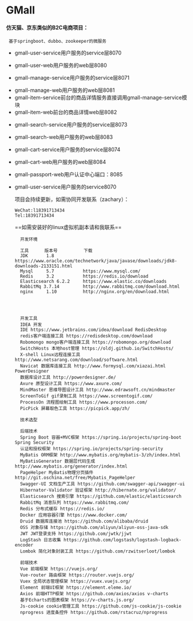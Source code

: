 # GMall

#### 仿天猫、京东类似的B2C电商项目：
     基于springboot、dubbo、zookeeper的微服务

- gmall-user-service用户服务的service层8070
* gmall-user-web用户服务的web层8080
- gmall-manage-service用户服务的service层8071
* gmall-manage-web用户服务的web层8081
* gmall-item-service前台的商品详情服务直接调用gmall-manage-service模块
* gmall-item-web前台的商品详情web层8082
- gmall-search-service用户服务的service层8073
* gmall-search-web用户服务的web层8083
- gmall-cart-service用户服务的service层8074
* gmall-cart-web用户服务的web层8084
* gmall-passport-web用户认证中心端口：8085
* gmall-user-service用户服务的service8070


    项目会持续更新，如需协同开发联系（zachary）：
     
      WeChat:l18391713434
      Tel:18391713434
      
     ==如需安装好的linux虚拟机副本请和我联系==
     
     
        
        开发环境
        
        工具      版本号          下载 
        JDK       1.8           https://www.oracle.com/technetwork/java/javase/downloads/jdk8-downloads-2133151.html
        Mysql     5.7           https://www.mysql.com/ 
        Redis     3.2           https://redis.io/download
        Elasticsearch 6.2.2     https://www.elastic.co/downloads
        RabbitMq 3.7.14         http://www.rabbitmq.com/download.html 
        nginx     1.10          http://nginx.org/en/download.html
        
        
        
        
        开发工具
        IDEA 开发
        IDE https://www.jetbrains.com/idea/download RedisDesktop 
        redis客户端连接工具 https://redisdesktop.com/download 
        Robomongo mongo客户端连接工具 https://robomongo.org/download
        SwitchHosts 本地host管理 https://oldj.github.io/SwitchHosts/
        X-shell Linux远程连接工具 http://www.netsarang.com/download/software.html
        Navicat 数据库连接工具 http://www.formysql.com/xiazai.html PowerDesigner 
        数据库设计工具 http://powerdesigner.de/
        Axure 原型设计工具 https://www.axure.com/
        MindMaster 思维导图设计工具 http://www.edrawsoft.cn/mindmaster
        ScreenToGif gif录制工具 https://www.screentogif.com/ 
        ProcessOn 流程图绘制工具 https://www.processon.com/ 
        PicPick 屏幕取色工具 https://picpick.app/zh/
        
        技术选型
        
        后端技术 
        Spring Boot 容器+MVC框架 https://spring.io/projects/spring-boot Spring Security 
        认证和授权框架 https://spring.io/projects/spring-security
        MyBatis ORM框架 http://www.mybatis.org/mybatis-3/zh/index.html
        MyBatisGenerator 数据层代码生成 http://www.mybatis.org/generator/index.html 
        PageHelper MyBatis物理分页插件 http://git.oschina.net/free/Mybatis_PageHelper
        Swagger-UI 文档生产工具 https://github.com/swagger-api/swagger-ui
        Hibernator-Validator 验证框架 http://hibernate.org/validator/ 
        Elasticsearch 搜索引擎 https://github.com/elastic/elasticsearch
        RabbitMq 消息队列 https://www.rabbitmq.com/ 
        Redis 分布式缓存 https://redis.io/ 
        Docker 应用容器引擎 https://www.docker.com/ 
        Druid 数据库连接池 https://github.com/alibaba/druid 
        OSS 对象存储 https://github.com/aliyun/aliyun-oss-java-sdk 
        JWT JWT登录支持 https://github.com/jwtk/jjwt 
        LogStash 日志收集 https://github.com/logstash/logstash-logback-encoder
        Lombok 简化对象封装工具 https://github.com/rzwitserloot/lombok
        
        前端技术
        Vue 前端框架 https://vuejs.org/ 
        Vue-router 路由框架 https://router.vuejs.org/ 
        Vuex 全局状态管理框架 https://vuex.vuejs.org/ 
        Element 前端UI框架 https://element.eleme.io/ 
        Axios 前端HTTP框架 https://github.com/axios/axios v-charts 
        基于Echarts的图表框架 https://v-charts.js.org/ 
        Js-cookie cookie管理工具 https://github.com/js-cookie/js-cookie 
        nprogress 进度条控件 https://github.com/rstacruz/nprogress